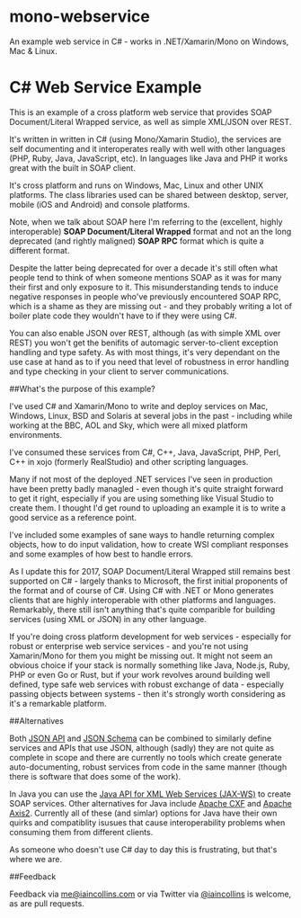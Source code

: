 mono-webservice
===============

An example web service in C# - works in .NET/Xamarin/Mono on Windows, Mac & Linux.

# C# Web Service Example

This is an example of a cross platform web service that provides SOAP Document/Literal Wrapped service, as well as simple XML/JSON over REST.

It's written in written in C# (using Mono/Xamarin Studio), the services are self documenting and it interoperates really with well with other languages (PHP, Ruby, Java, JavaScript, etc). In languages like Java and PHP it works great with the built in SOAP client.

It's cross platform and runs on Windows, Mac, Linux and other UNIX platforms. The class libraries used can be shared between desktop, server, mobile (iOS and Android) and console platforms.

Note, when we talk about SOAP here I'm referring to the (excellent, highly interoperable) **SOAP Document/Literal Wrapped** format and not an the long deprecated (and rightly maligned) **SOAP RPC** format which is quite a different format.

Despite the latter being deprecated for over a decade it's still often what people tend to think of when someone mentions SOAP as it was for many their first and only exposure to it. This misunderstanding tends to induce negative responses in people who've previously encountered SOAP RPC, which is a shame as they are missing out - and they probably writing a lot of boiler plate code they wouldn't have to if they were using C#.

You can also enable JSON over REST, although (as with simple XML over REST) you won't get the benifits of automagic server-to-client exception handling and type safety. As with most things, it's very dependant on the use case at hand as to if you need that level of robustness in error handling and type checking in your client to server communications.

##What's the purpose of this example?

I've used C# and Xamarin/Mono to write and deploy services on Mac, Windows, Linux, BSD and Solaris at several jobs in the past - including while working at the BBC, AOL and Sky, which were all mixed platform environments.

I've consumed these services from C#, C++, Java, JavaScript, PHP, Perl, C++ in xojo (formerly RealStudio) and other scripting languages.

Many if not most of the deployed .NET services I've seen in production have been pretty badly managled - even though it's quite straight forward to get it right, especially if you are using something like Visual Studio to create them. I thought I'd get round to uploading an example it is to write a good service as a reference point.

I've included some examples of sane ways to handle returning complex objects, how to do input validation, how to create WSI compliant responses and some examples of how best to handle errors.

As I update this for 2017, SOAP Document/Literal Wrapped still remains best supported on C# - largely thanks to Microsoft, the first initial proponents of the format and of course of C#. Using C# with .NET or Mono generates clients that are highly interoperable with other platforms and languages. Remarkably, there still isn't anything that's quite comparible for building services (using XML or JSON) in any other language.

If you're doing cross platform development for web services - especially for robust or enterprise web service services - and you're not using Xamarin/Mono for them you might be missing out. It might not seem an obvious choice if your stack is normally something like Java, Node.js, Ruby, PHP or even Go or Rust, but if your work revolves around building well defined, type safe web services with robust exchange of data - especially passing objects between systems - then it's strongly worth considering as it's a remarkable platform.

##Alternatives

Both [JSON API](http://jsonapi.org) and [JSON Schema](http://json-schema.org) can be combined to similarly define services and APIs that use JSON, although (sadly) they are not quite as complete in scope and there are currently no tools which create generate auto-documenting, robust services from code in the same manner (though there is software that does some of the work).

In Java you can use the [Java API for XML Web Services (JAX-WS)](https://jax-ws.java.net) to create SOAP services. Other alternatives for Java include [Apache CXF](https://cxf.apache.org) and [Apache Axis2](https://axis.apache.org/axis2/java/core/). Currently all of these (and simlar) options for Java have their own quirks and compatiblity isusues that cause interoperability problems when consuming them from different clients.

As someone who doesn't use C# day to day this is frustrating, but that's where we are.

##Feedback

Feedback via me@iaincollins.com or via Twitter via [@iaincollins](http://twitter.com/iaincollins) is welcome, as are pull requests.
